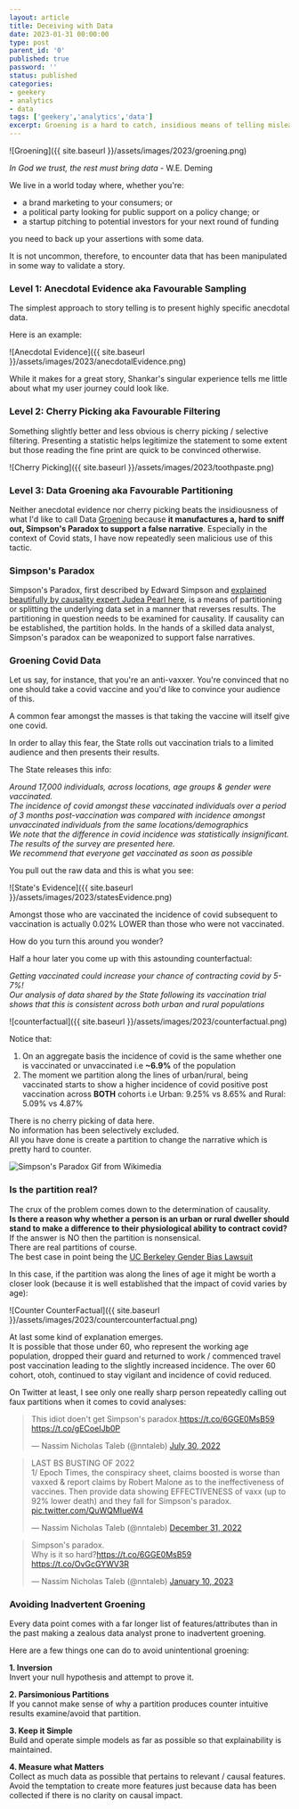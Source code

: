 ```yaml
---
layout: article
title: Deceiving with Data
date: 2023-01-31 00:00:00
type: post
parent_id: '0'
published: true
password: ''
status: published
categories:
- geekery
- analytics
- data
tags: ['geekery','analytics','data']
excerpt: Groening is a hard to catch, insidious means of telling misleading stories with Data
---
```


![Groening]({{ site.baseurl }}/assets/images/2023/groening.png)    


*In God we trust, the rest must bring data* - W.E. Deming    
  


We live in a world today where, whether you're:
- a brand marketing to your consumers; or
- a political party looking for public support on a policy change; or   
- a startup pitching to potential investors for your next round of funding   
 
you need to back up your assertions with some data.  

It is not uncommon, therefore, to encounter data that has been manipulated in some way to validate a story.   

### Level 1: Anecdotal Evidence aka Favourable Sampling

The simplest approach to story telling is to present highly specific anecdotal data.   

Here is an example:

![Anecdotal Evidence]({{ site.baseurl }}/assets/images/2023/anecdotalEvidence.png)

While it makes for a great story, Shankar's singular experience tells me little about what my user journey could look like.   
### Level 2: Cherry Picking aka Favourable Filtering

Something slightly better and less obvious is cherry picking / selective filtering. Presenting a statistic helps legitimize the statement to some extent but those reading the fine print are quick to be convinced otherwise.  

![Cherry Picking]({{ site.baseurl }}/assets/images/2023/toothpaste.png)

### Level 3: Data Groening aka Favourable Partitioning

Neither anecdotal evidence nor cherry picking beats the insidiousness of what I'd like to call Data [Groening](https://en.wikipedia.org/wiki/Matt_Groening) because **it manufactures a, hard to sniff out, Simpson's Paradox to support a false narrative**. Especially in the context of Covid stats, I have now repeatedly seen malicious use of this tactic.   

### Simpson's Paradox

Simpson's Paradox, first described by Edward Simpson and [explained beautifully by causality expert Judea Pearl here](https://ftp.cs.ucla.edu/pub/stat_ser/r414.pdf), is a means of partitioning or splitting the underlying data set in a manner that reverses results. The partitioning in question needs to be examined for causality. If causality can be established, the partition holds. In the hands of a skilled data analyst, Simpson's paradox can be weaponized to support false narratives.  
### Groening Covid Data

Let us say, for instance, that you're an anti-vaxxer. You're convinced that no one should take a covid vaccine and you'd like to convince your audience of this.  

A common fear amongst the masses is that taking the vaccine will itself give one covid.  

In order to allay this fear, the State rolls out vaccination trials to a limited audience and then presents their results.  

The State releases this info:  

*Around 17,000 individuals, across locations, age groups & gender were vaccinated.*   
*The incidence of covid amongst these vaccinated individuals over a period of 3 months post-vaccination was compared with incidence amongst unvaccinated individuals from the same locations/demographics*   
*We note that the difference in covid incidence was statistically insignificant.*   
*The results of the survey are presented here.*   
*We recommend that everyone get vaccinated as soon as possible*   

You pull out the raw data and this is what you see:    

![State's Evidence]({{ site.baseurl }}/assets/images/2023/statesEvidence.png)

Amongst those who are vaccinated the incidence of covid subsequent to vaccination is actually 0.02% LOWER than those who were not vaccinated.  

How do you turn this around you wonder?  

Half a hour later you come up with this astounding counterfactual:

*Getting vaccinated could increase your chance of contracting covid by 5-7%!*   
*Our analysis of data shared by the State following its vaccination trial shows that this is consistent across both urban and rural populations*   

![counterfactual]({{ site.baseurl }}/assets/images/2023/counterfactual.png)

Notice that:  
1. On an aggregate basis the incidence of covid is the same whether one is vaccinated or unvaccinated i.e **~6.9%** of the population   
2. The moment we partition along the lines of urban/rural, being vaccinated starts to show a higher incidence of covid positive post vaccination across **BOTH** cohorts i.e Urban: 9.25% vs 8.65% and Rural: 5.09% vs 4.87%   

There is no cherry picking of data here.   
No information has been selectively excluded.  
All you have done is create a partition to change the narrative which is pretty hard to counter.    

![Simpson's Paradox Gif from Wikimedia](https://upload.wikimedia.org/wikipedia/commons/f/fb/Simpsons_paradox_-_animation.gif)

### Is the partition real?
The crux of the problem comes down to the determination of causality.  
**Is there a reason why whether a person is an urban or rural dweller should stand to make a difference to their physiological ability to contract covid?**   
If the answer is NO then the partition is nonsensical.   
There are real partitions of course.   
The best case in point being the [UC Berkeley Gender Bias Lawsuit](https://setosa.io/simpsons/)   

In this case, if the partition was along the lines of age it might be worth a closer look (because it is well established that the impact of covid varies by age):  

![Counter CounterFactual]({{ site.baseurl }}/assets/images/2023/countercounterfactual.png)

At last some kind of explanation emerges.  
It is possible that those under 60, who represent the working age population, dropped their guard and returned to work / commenced travel post vaccination leading to the slightly increased incidence. The over 60 cohort, otoh, continued to stay vigilant and incidence of covid reduced.  

On Twitter at least, I see only one really sharp person repeatedly calling out faux partitions when it comes to covid analyses:  

<blockquote class="twitter-tweet"><p lang="en" dir="ltr">This idiot doen&#39;t get Simpson&#39;s paradox.<a href="https://t.co/6GGE0MsB59">https://t.co/6GGE0MsB59</a> <a href="https://t.co/gECoeIJb0P">https://t.co/gECoeIJb0P</a></p>&mdash; Nassim Nicholas Taleb (@nntaleb) <a href="https://twitter.com/nntaleb/status/1553326397388619776?ref_src=twsrc%5Etfw">July 30, 2022</a></blockquote> <script async src="https://platform.twitter.com/widgets.js" charset="utf-8"></script>

<blockquote class="twitter-tweet"><p lang="en" dir="ltr">LAST BS BUSTING OF 2022<br>1/ Epoch Times, the conspiracy sheet, claims boosted is worse than vaxxed &amp; report claims by Robert Malone as to the ineffectiveness of vaccines. Then provide data showing EFFECTIVENESS of vaxx (up to 92% lower death) and they fall for Simpson&#39;s paradox. <a href="https://t.co/QuWQMIueW4">pic.twitter.com/QuWQMIueW4</a></p>&mdash; Nassim Nicholas Taleb (@nntaleb) <a href="https://twitter.com/nntaleb/status/1609320690636800007?ref_src=twsrc%5Etfw">December 31, 2022</a></blockquote> <script async src="https://platform.twitter.com/widgets.js" charset="utf-8"></script>

<blockquote class="twitter-tweet"><p lang="en" dir="ltr">Simpson&#39;s paradox.<br>Why is it so hard?<a href="https://t.co/6GGE0MsB59">https://t.co/6GGE0MsB59</a> <a href="https://t.co/OvGcGYWV3R">https://t.co/OvGcGYWV3R</a></p>&mdash; Nassim Nicholas Taleb (@nntaleb) <a href="https://twitter.com/nntaleb/status/1612947159787118593?ref_src=twsrc%5Etfw">January 10, 2023</a></blockquote> <script async src="https://platform.twitter.com/widgets.js" charset="utf-8"></script>

### Avoiding Inadvertent Groening

Every data point comes with a far longer list of features/attributes than in the past making a zealous data analyst prone to inadvertent groening.   

Here are a few things one can do to avoid unintentional groening:  

**1. Inversion**   
Invert your null hypothesis and attempt to prove it.  

**2. Parsimonious Partitions**   
If you cannot make sense of why a partition produces counter intuitive results examine/avoid that partition.  

**3. Keep it Simple**     
Build and operate simple models as far as possible so that explainability is maintained.  

**4. Measure what Matters**     
Collect as much data as possible that pertains to relevant / causal features. Avoid the temptation to create more features just because data has been collected if there is no clarity on causal impact.   